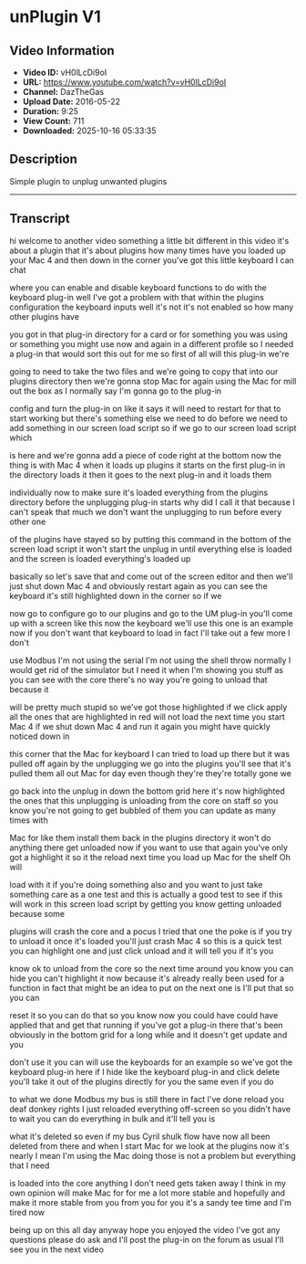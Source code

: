# unPlugin V1

## Video Information

- **Video ID:** vH0lLcDi9oI
- **URL:** https://www.youtube.com/watch?v=vH0lLcDi9oI
- **Channel:** DazTheGas
- **Upload Date:** 2016-05-22
- **Duration:** 9:25
- **View Count:** 711
- **Downloaded:** 2025-10-16 05:33:35

## Description

Simple plugin to unplug unwanted plugins

---

## Transcript

hi welcome to another video something a little bit different in this video it's about a plugin that it's about plugins how many times have you loaded up your Mac 4 and then down in the corner you've got this little keyboard I can chat

where you can enable and disable keyboard functions to do with the keyboard plug-in well I've got a problem with that within the plugins configuration the keyboard inputs well it's not it's not enabled so how many other plugins have

you got in that plug-in directory for a card or for something you was using or something you might use now and again in a different profile so I needed a plug-in that would sort this out for me so first of all will this plug-in we're

going to need to take the two files and we're going to copy that into our plugins directory then we're gonna stop Mac for again using the Mac for mill out the box as I normally say I'm gonna go to the plug-in

config and turn the plug-in on like it says it will need to restart for that to start working but there's something else we need to do before we need to add something in our screen load script so if we go to our screen load script which

is here and we're gonna add a piece of code right at the bottom now the thing is with Mac 4 when it loads up plugins it starts on the first plug-in in the directory loads it then it goes to the next plug-in and it loads them

individually now to make sure it's loaded everything from the plugins directory before the unplugging plug-in starts why did I call it that because I can't speak that much we don't want the unplugging to run before every other one

of the plugins have stayed so by putting this command in the bottom of the screen load script it won't start the unplug in until everything else is loaded and the screen is loaded everything's loaded up

basically so let's save that and come out of the screen editor and then we'll just shut down Mac 4 and obviously restart again as you can see the keyboard it's still highlighted down in the corner so if we

now go to configure go to our plugins and go to the UM plug-in you'll come up with a screen like this now the keyboard we'll use this one is an example now if you don't want that keyboard to load in fact I'll take out a few more I don't

use Modbus I'm not using the serial I'm not using the shell throw normally I would get rid of the simulator but I need it when I'm showing you stuff as you can see with the core there's no way you're going to unload that because it

will be pretty much stupid so we've got those highlighted if we click apply all the ones that are highlighted in red will not load the next time you start Mac 4 if we shut down Mac 4 and run it again you might have quickly noticed down in

this corner that the Mac for keyboard I can tried to load up there but it was pulled off again by the unplugging we go into the plugins you'll see that it's pulled them all out Mac for day even though they're they're totally gone we

go back into the unplug in down the bottom grid here it's now highlighted the ones that this unplugging is unloading from the core on staff so you know you're not going to get bubbled of them you can update as many times with

Mac for like them install them back in the plugins directory it won't do anything there get unloaded now if you want to use that again you've only got a highlight it so it the reload next time you load up Mac for the shelf Oh will

load with it if you're doing something also and you want to just take something care as a one test and this is actually a good test to see if this will work in this screen load script by getting you know getting unloaded because some

plugins will crash the core and a pocus I tried that one the poke is if you try to unload it once it's loaded you'll just crash Mac 4 so this is a quick test you can highlight one and just click unload and it will tell you if it's you

know ok to unload from the core so the next time around you know you can hide you can't highlight it now because it's already really been used for a function in fact that might be an idea to put on the next one is I'll put that so you can

reset it so you can do that so you know now you could have could have applied that and get that running if you've got a plug-in there that's been obviously in the bottom grid for a long while and it doesn't get update and you

don't use it you can will use the keyboards for an example so we've got the keyboard plug-in here if I hide like the keyboard plug-in and click delete you'll take it out of the plugins directly for you the same even if you do

to what we done Modbus my bus is still there in fact I've done reload you deaf donkey rights I just reloaded everything off-screen so you didn't have to wait you can do everything in bulk and it'll tell you is

what it's deleted so even if my bus Cyril shulk flow have now all been deleted from there and when I start Mac for we look at the plugins now it's nearly I mean I'm using the Mac doing those is not a problem but everything that I need

is loaded into the core anything I don't need gets taken away I think in my own opinion will make Mac for for me a lot more stable and hopefully and make it more stable from you from you for you it's a sandy tee time and I'm tired now

being up on this all day anyway hope you enjoyed the video I've got any questions please do ask and I'll post the plug-in on the forum as usual I'll see you in the next video
